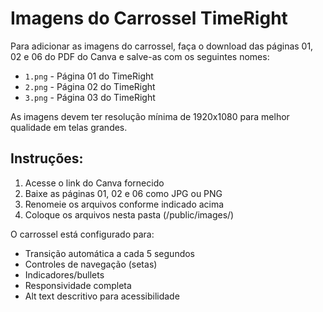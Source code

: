 # Imagens do Carrossel TimeRight

Para adicionar as imagens do carrossel, faça o download das páginas 01, 02 e 06 do PDF do Canva e salve-as com os seguintes nomes:

- `1.png` - Página 01 do TimeRight
- `2.png` - Página 02 do TimeRight  
- `3.png` - Página 03 do TimeRight

As imagens devem ter resolução mínima de 1920x1080 para melhor qualidade em telas grandes.

## Instruções:
1. Acesse o link do Canva fornecido
2. Baixe as páginas 01, 02 e 06 como JPG ou PNG
3. Renomeie os arquivos conforme indicado acima
4. Coloque os arquivos nesta pasta (/public/images/)

O carrossel está configurado para:
- Transição automática a cada 5 segundos
- Controles de navegação (setas)
- Indicadores/bullets
- Responsividade completa
- Alt text descritivo para acessibilidade